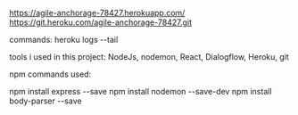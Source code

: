 https://agile-anchorage-78427.herokuapp.com/ 
https://git.heroku.com/agile-anchorage-78427.git

commands:
heroku logs --tail




tools i used in this project:
NodeJs, nodemon, React, Dialogflow, Heroku, git

npm commands used:

npm install express --save
npm install nodemon --save-dev
npm install body-parser --save